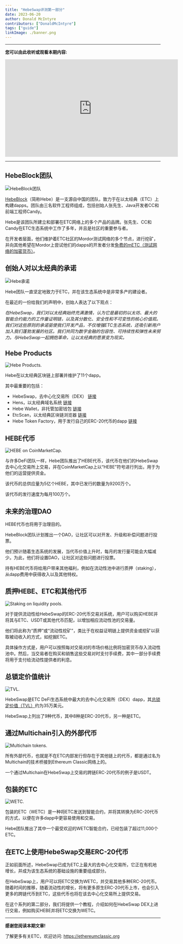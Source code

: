 ```yaml
---
title: "HebeSwap评测第一部分"
date: 2023-06-20
author: Donald McIntyre
contributors: ["DonaldMcIntyre"]
tags: ["guide"]
linkImage: ./banner.png
---
```


---
**您可以由此收听或观看本期内容:**

<iframe width="560" height="315" src="https://www.youtube.com/embed/26ZpZiWWEsw" title="YouTube video player" frameborder="0" allow="accelerometer; autoplay; clipboard-write; encrypted-media; gyroscope; picture-in-picture; web-share" allowfullscreen></iframe>

---

## HebeBlock团队

![HebeBlock团队](./1.png)

[HebeBlock](https://hebeblock.com/)（简称Hebe）是一支源自中国的团队，致力于在以太经典（ETC）上构建dapps。团队由三名软件工程师组成，包括创始人张先生、Java开发者CC和前端工程师Candy。

Hebe是该团队所建立和部署在ETC网络上的多个产品的品牌。张先生、CC和Candy在ETC生态系统中工作了多年，并且是社区的重要参与者。

在开发者层面，他们维护着ETC社区的Mordor测试网络的多个节点，进行挖矿，并向其他希望在Mordor上尝试他们的dapps的开发者分发[免费的mETC（测试网络的加密货币）](https://easy.hebeswap.com/#/)。

## 创始人对以太经典的承诺

![Hebe承诺](./2.png)

Hebe团队一直坚定地致力于ETC，并在该生态系统中是非常多产的建设者。

在最近的一份给我们的声明中，创始人表达了以下观点：

*在HebeSwap，我们对以太经典始终充满激情，认为它是最初的以太坊、最大的智能合约能力的工作量证明链，以及其分散化、安全性和不可变性的核心价值观。我们对这些原则的承诺驱使我们开发产品，不仅增强ETC生态系统，还吸引新用户加入我们蓬勃发展的社区。我们共同为数字金融的包容性、可持续性和弹性未来努力。与HebeSwap一起拥抱革命，让以太经典的愿景变为现实。*

## Hebe Products

![Hebe Products.](./3.png)

Hebe在以太经典区块链上部署并维护了11个dapp。

其中最重要的包括：

- HebeSwap，去中心化交易所（DEX） [链接](https://hebeswap.com/)
- Hens，以太经典域名系统 [链接](https://app.hens.domains/)
- Hebe Wallet，非托管加密钱包 [链接](https://hebe.cc/)
- EtcScan，以太经典区块链浏览器 [链接](https://etcerscan.com/)
- Hebe Token Factory，用于发行自己的ERC-20代币的dapp [链接](https://easy.hebeswap.com/#/)

## HEBE代币

![HEBE on CoinMarketCap.](./4.png)

与许多DeFi团队一样，Hebe团队推出了HEBE代币，该代币在他们的HebeSwap去中心化交易所上交易，并在CoinMarketCap上以“HEBE”符号进行列出，用于为他们的运营提供资金。

该代币的总供应量为5亿个HEBE，其中已发行的数量为9200万个。

该代币的发行速度为每月100万个。
 
## 未来的治理DAO

HEBE代币也将用于治理目的。

HebeBlock团队计划推出一个DAO，让社区可以对开发、升级和补偿问题进行投票。

他们预计随着生态系统的发展，当代币价值上升时，每月的发行量可能会大幅减少。为此，他们将设置DAO，让社区对这些问题进行投票。

持有HEBE代币将给用户带来其他福利，例如在流动性池中进行质押（staking），从dapp费用中获得收入以及其他特权。

## 质押HEBE、ETC和其他代币

![Staking on liquidity pools.](./5.png)

对于提供流动性给HebeSwap的ERC-20代币交易对系统，用户可以购买HEBE并将其与ETC、USDT或其他代币匹配，以增加相应流动性池的交易量。

他们将此称为“质押”或“流动性挖矿”，类比于在权益证明链上提供资金或挖矿以获取被动收入的方式，如挖掘ETC。

具体操作方式是，用户可以按照每对交易对的市场价格比例将加密货币存入流动性池中。然后，当交易者在购买和销售这些交易对时支付手续费，其中一部分手续费将用于支付给流动性提供者的利息。

## 总锁定价值统计

![TVL.](./6.png)

HebeSwap是ETC DeFi生态系统中最大的去中心化交易所（DEX）dapp，其[总锁定价值（TVL）](https://defillama.com/chain/EthereumClassic?tvl=true)约为35万美元。

HebeSwap上列出了9种代币，其中8种是ERC-20代币，另一种是ETC。

## 通过Multichain引入的外部代币

![Multichain tokens.](./7.png)

所有外部代币，也就是不在ETC内部发行但存在于其他链上的代币，都是通过名为Multichain的技术桥接到Ethereum Classic网络上的。

一个通过Multichain在HebeSwap上交易的跨链ERC-20代币的例子是USDT。

## 包装的ETC

![WETC.](./8.png)

包装的ETC（WETC）是一种将ETC发送到智能合约，并将其转换为ERC-20代币的方式，以便在许多dapp中更容易使用和交易。

Hebe团队推出了其中一个最受欢迎的WETC智能合约，已经包装了超过11,000个ETC。

## 在ETC上使用HebeSwap交易ERC-20代币

正如前面所述，HebeSwap已成为ETC上最大的去中心化交易所，它正在有机地增长，并成为该生态系统的基础设施的重要组成部分。

在HebeSwap上，用户可以将ETC交换为WETC，并交易其他多种ERC-20代币。随着时间的推移，随着流动性的增长，将有更多原生ERC-20代币上市，也会引入更多的跨链代币到ETC，这些代币也将在该去中心化交易所上提供交易。

在这个系列的第二部分，我们将提供一个教程，介绍如何在HebeSwap DEX上进行交易，例如购买HEBE并将ETC交换为WETC。

---

**感谢您阅读本期文章!**

了解更多有关ETC，欢迎访问: https://ethereumclassic.org
